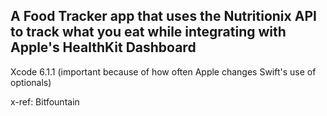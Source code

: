 ## A Food Tracker app that uses the Nutritionix API to track what you eat while integrating with Apple's HealthKit Dashboard


Xcode 6.1.1 (important because of how often Apple changes Swift's use of optionals)







x-ref: Bitfountain
